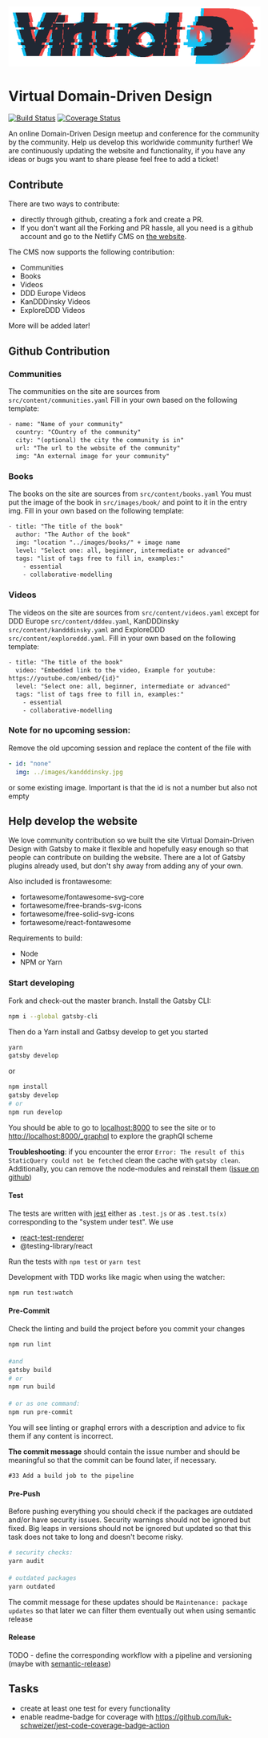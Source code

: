 ![banner](src/images/logo/vddd_logo_tp.png)

# Virtual Domain-Driven Design

[![Build Status](https://github.com/Virtual-Domain-driven-design/virtual-domain-driven-design/actions/workflows/main.yml/badge.svg)](https://github.com/Virtual-Domain-driven-design/virtual-domain-driven-design/actions/workflows/main.yml)
[![Coverage Status](https://coveralls.io/repos/github/Virtual-Domain-driven-design/virtual-domain-driven-design/badge.svg?branch=master)](https://coveralls.io/github/Virtual-Domain-driven-design/virtual-domain-driven-design?branch=master)

An online Domain-Driven Design meetup and conference for the community by the community. Help us develop this worldwide community further!
We are continuously updating the website and functionality, if you have any ideas or bugs you want to share please feel free to add a ticket!

## Contribute

There are two ways to contribute:

- directly through github, creating a fork and create a PR.
- If you don't want all the Forking and PR hassle, all you need is a github account and go to the Netlify CMS on [the website](https://virtualddd.com/admin/).

The CMS now supports the following contribution:

- Communities
- Books
- Videos
- DDD Europe Videos
- KanDDDinsky Videos
- ExploreDDD Videos

More will be added later!

## Github Contribution

### Communities

The communities on the site are sources from `src/content/communities.yaml`
Fill in your own based on the following template:

```
- name: "Name of your community"
  country: "COuntry of the community"
  city: "(optional) the city the community is in"
  url: "The url to the website of the community"
  img: "An external image for your community"
```

### Books

The books on the site are sources from `src/content/books.yaml`
You must put the image of the book in `src/images/book/` and point to it in the entry img.
Fill in your own based on the following template:

```
- title: "The title of the book"
  author: "The Author of the book"
  img: "location "../images/books/" + image name
  level: "Select one: all, beginner, intermediate or advanced"
  tags: "list of tags free to fill in, examples:"
    - essential
    - collaborative-modelling
```

### Videos

The videos on the site are sources from `src/content/videos.yaml` except for DDD Europe `src/content/dddeu.yaml`, KanDDDinsky `src/content/kandddinsky.yaml` and ExploreDDD `src/content/exploreddd.yaml`.
Fill in your own based on the following template:

```
- title: "The title of the book"
  video: "Embedded link to the video, Example for youtube: https://youtube.com/embed/{id}"
  level: "Select one: all, beginner, intermediate or advanced"
  tags: "list of tags free to fill in, examples:"
    - essential
    - collaborative-modelling
```

### Note for no upcoming session:

Remove the old upcoming session and replace the content of the file with

```yaml
- id: "none"
  img: ../images/kandddinsky.jpg
```

or some existing image. Important is that the id is not a number but also not empty

## Help develop the website

We love community contribution so we built the site Virtual Domain-Driven Design with Gatsby to make it flexible and hopefully easy enough so that people can contribute on building the website.
There are a lot of Gatsby plugins already used, but don't shy away from adding any of your own.

Also included is frontawesome:

- fortawesome/fontawesome-svg-core
- fortawesome/free-brands-svg-icons
- fortawesome/free-solid-svg-icons
- fortawesome/react-fontawesome

Requirements to build:

- Node
- NPM or Yarn

### Start developing

Fork and check-out the master branch.
Install the Gatsby CLI:

```sh
npm i --global gatsby-cli
```

Then do a Yarn install and Gatbsy develop to get you started

```sh
yarn
gatsby develop
```

or

```sh
npm install
gatsby develop
# or
npm run develop
```

You should be able to go to [localhost:8000](https://localhost:8000) to see the site or to [http://localhost:8000/\_graphql](http://localhost:8000/_graphql) to explore the graphQl scheme

**Troubleshooting**: if you encounter the error `Error: The result of this StaticQuery could not be fetched` clean the cache with `gatsby clean`. Additionally, you can remove the node-modules and reinstall them ([issue on github](https://github.com/gatsbyjs/gatsby/issues/24902))

#### Test

The tests are written with [jest](https://jestjs.io/) either as `.test.js` or as `.test.ts(x)` corresponding to the "system under test". We use

- [react-test-renderer](https://reactjs.org/docs/test-renderer.html)
- @testing-library/react

Run the tests with `npm test` or `yarn test`

Development with TDD works like magic when using the watcher:

```sh
npm run test:watch
```

#### Pre-Commit

Check the linting and build the project before you commit your changes

```sh
npm run lint

#and
gatsby build
# or
npm run build

# or as one command:
npm run pre-commit
```

You will see linting or graphql errors with a description and advice to fix them if any content is incorrect.

**The commit message** should contain the issue number and should be meaningful so that the commit can be found later, if necessary.

```git
#33 Add a build job to the pipeline
```

#### Pre-Push

Before pushing everything you should check if the packages are outdated and/or have security issues. Security warnings should not be ignored but fixed. Big leaps in versions should not be ignored but updated so that this task does not take to long and doesn't become risky.

```sh
# security checks:
yarn audit

# outdated packages
yarn outdated
```

The commit message for these updates should be `Maintenance: package updates` so that later we can filter them eventually out when using semantic release

#### Release

TODO - define the corresponding workflow with a pipeline and versioning (maybe with [semantic-release](https://github.com/semantic-release/semantic-release))

## Tasks

- create at least one test for every functionality
- enable readme-badge for coverage with https://github.com/luk-schweizer/jest-code-coverage-badge-action
